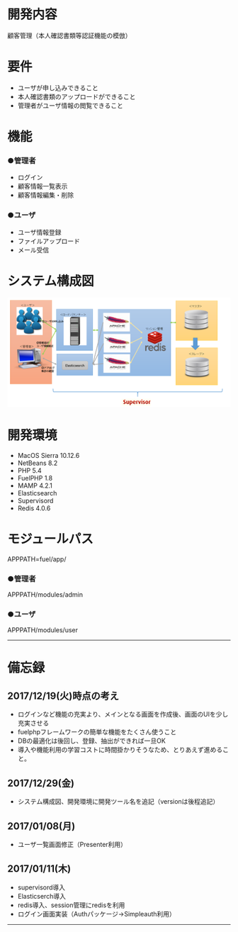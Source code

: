 # 開発内容
顧客管理（本人確認書類等認証機能の模倣）

# 要件
- ユーザが申し込みできること
- 本人確認書類のアップロードができること
- 管理者がユーザ情報の閲覧できること

# 機能
### ●管理者
- ログイン
- 顧客情報一覧表示
- 顧客情報編集・削除

### ●ユーザ
- ユーザ情報登録
- ファイルアップロード
- メール受信

# システム構成図
![システム構成図](https://github.com/tomdog3/sample/blob/master/tomdoc3.png)

# 開発環境
- MacOS Sierra 10.12.6
- NetBeans 8.2
- PHP 5.4
- FuelPHP 1.8
- MAMP 4.2.1
- Elasticsearch
- Supervisord
- Redis 4.0.6

# モジュールパス
APPPATH=fuel/app/

### ●管理者
APPPATH/modules/admin

### ●ユーザ
APPPATH/modules/user

---

# 備忘録
## 2017/12/19(火)時点の考え
- ログインなど機能の充実より、メインとなる画面を作成後、画面のUIを少し充実させる
- fuelphpフレームワークの簡単な機能をたくさん使うこと
- DBの最適化は後回し、登録、抽出ができれば一旦OK
- 導入や機能利用の学習コストに時間掛かりそうなため、とりあえず進めること。

## 2017/12/29(金)
- システム構成図、開発環境に開発ツール名を追記（versionは後程追記）

## 2017/01/08(月)
- ユーザ一覧画面修正（Presenter利用）

## 2017/01/11(木)
- supervisord導入
- Elasticserch導入
- redis導入、session管理にredisを利用
- ログイン画面実装（Authパッケージ->Simpleauth利用）

---

